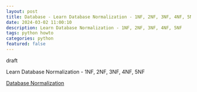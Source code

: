 ```yaml
---
layout: post
title: Database - Learn Database Normalization - 1NF, 2NF, 3NF, 4NF, 5NF
date: 2024-03-02 11:00:10
description: Learn Database Normalization - 1NF, 2NF, 3NF, 4NF, 5NF
tags: python howto
categories: python
featured: false
---
```


draft 

Learn Database Normalization - 1NF, 2NF, 3NF, 4NF, 5NF

[Database Normalization]: https://www.youtube.com/watch?v=GFQaEYEc8_8 "https://www.youtube.com/watch?v=GFQaEYEc8_8"
[Database Normalization]

